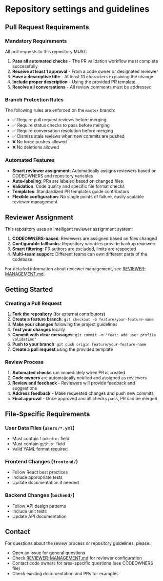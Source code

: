 # Repository settings and guidelines

## Pull Request Requirements

### Mandatory Requirements
All pull requests to this repository MUST:

1. **Pass all automated checks** - The PR validation workflow must complete successfully
2. **Receive at least 1 approval** - From a code owner or designated reviewer
3. **Have a descriptive title** - At least 10 characters explaining the change
4. **Include proper description** - Using the provided PR template
5. **Resolve all conversations** - All review comments must be addressed

### Branch Protection Rules
The following rules are enforced on the `master` branch:
- ✅ Require pull request reviews before merging
- ✅ Require status checks to pass before merging
- ✅ Require conversation resolution before merging
- ✅ Dismiss stale reviews when new commits are pushed
- ❌ No force pushes allowed
- ❌ No deletions allowed

### Automated Features
- **Smart reviewer assignment**: Automatically assigns reviewers based on CODEOWNERS and repository variables
- **Auto-labeling**: PRs are labeled based on changed files
- **Validation**: Code quality and specific file format checks
- **Templates**: Standardized PR templates guide contributors
- **Flexible configuration**: No single points of failure, easily scalable reviewer management

## Reviewer Assignment

This repository uses an intelligent reviewer assignment system:

1. **CODEOWNERS-based**: Reviewers are assigned based on files changed
2. **Configurable fallbacks**: Repository variables provide backup reviewers
3. **Smart filtering**: PR authors are excluded, limits are respected
4. **Multi-team support**: Different teams can own different parts of the codebase

For detailed information about reviewer management, see [REVIEWER-MANAGEMENT.md](REVIEWER-MANAGEMENT.md).

## Getting Started

### Creating a Pull Request

1. **Fork the repository** (for external contributors)
2. **Create a feature branch**: `git checkout -b feature/your-feature-name`
3. **Make your changes** following the project guidelines
4. **Test your changes** locally
5. **Commit with clear messages**: `git commit -m "feat: add user profile validation"`
6. **Push to your branch**: `git push origin feature/your-feature-name`
7. **Create a pull request** using the provided template

### Review Process

1. **Automated checks** run immediately when PR is created
2. **Code owners** are automatically notified and assigned as reviewers
3. **Review and feedback** - Reviewers will provide feedback and suggestions
4. **Address feedback** - Make requested changes and push new commits
5. **Final approval** - Once approved and all checks pass, PR can be merged

## File-Specific Requirements

### User Data Files (`users/*.yml`)
- Must contain `linkedin:` field
- Must contain `github:` field
- Valid YAML format required

### Frontend Changes (`frontend/`)
- Follow React best practices
- Include appropriate tests
- Update documentation if needed

### Backend Changes (`backend/`)
- Follow API design patterns
- Include unit tests
- Update API documentation

## Contact

For questions about the review process or repository guidelines, please:
- Open an issue for general questions
- Check [REVIEWER-MANAGEMENT.md](REVIEWER-MANAGEMENT.md) for reviewer configuration
- Contact code owners for area-specific questions (see CODEOWNERS file)
- Check existing documentation and PRs for examples
